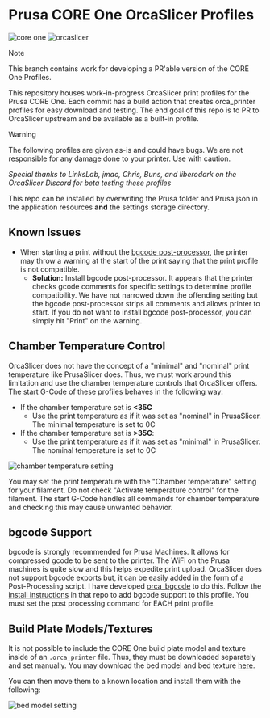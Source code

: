 # Prusa CORE One OrcaSlicer Profiles

![core one](docs/coreone.png)
![orcaslicer](docs/OrcaSlicer.png)

> [!NOTE]
> This branch contains work for developing a PR'able version of the CORE One Profiles.

This repository houses work-in-progress OrcaSlicer print profiles for the Prusa CORE One. Each commit has a build action that creates orca_printer profiles for easy download and testing. The end goal of this repo is to PR to OrcaSlicer upstream and be available as a built-in profile.

> [!WARNING]
> The following profiles are given as-is and could have bugs. We are not responsible for any damage done to your printer. Use with caution.

*Special thanks to LinksLab, jmac, Chris, Buns, and liberodark on the OrcaSlicer Discord for beta testing these profiles*

This repo can be installed by overwriting the Prusa folder and Prusa.json in the application resources **and** the settings storage directory.

## Known Issues

- When starting a print without the [bgcode post-processor](#bgcode-support), the printer may throw a warning at the start of the print saying that the print profile is not compatible.
  - **Solution:** Install bgcode post-processor. It appears that the printer checks gcode comments for specific settings to determine profile compatibility. We have not narrowed down the offending setting but the bgcode post-processor strips all comments and allows printer to start. If you do not want to install bgcode post-processor, you can simply hit "Print" on the warning. 

## Chamber Temperature Control

OrcaSlicer does not have the concept of a "minimal" and "nominal" print temperature like PrusaSlicer does. Thus, we must work around this limitation and use the chamber temperature controls that OrcaSlicer offers. The start G-Code of these profiles behaves in the following way:

- If the chamber temperature set is **<35C**
    - Use the print temperature as if it was set as "nominal" in PrusaSlicer. The minimal temperature is set to 0C
- If the chamber temperature set is **>35C**:
    - Use the print temperature as if it was set as "minimal" in PrusaSlicer. The nominal temperature is set to 0C

![chamber temperature setting](docs/chamber_setting.png)

You may set the print temperature with the "Chamber temperature" setting for your filament. Do not check "Activate temperature control" for the filament. The start G-Code handles all commands for chamber temperature and checking this may cause unwanted behavior.

## bgcode Support

bgcode is strongly recommended for Prusa Machines. It allows for compressed gcode to be sent to the printer. The WiFi on the Prusa machines is quite slow and this helps expedite print upload. OrcaSlicer does not support bgcode exports but, it can be easily added in the form of a Post-Processing script. I have developed [orca_bgcode](https://github.com/bwees/orca_bgcode) to do this. Follow the [install instructions](https://github.com/bwees/orca_bgcode/blob/main/README.md) in that repo to add bgcode support to this profile. You must set the post processing command for EACH print profile.

## Build Plate Models/Textures

It is not possible to include the CORE One build plate model and texture inside of an `.orca_printer` file. Thus, they must be downloaded separately and set manually. You may download the bed model and bed texture [here](https://github.com/bwees/orca_coreone/tree/main/bed_model).

You can then move them to a known location and install them with the following:

![bed model setting](docs/bed_model_texture.gif)
